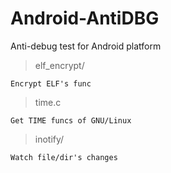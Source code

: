 # Android-AntiDBG
Anti-debug test for Android platform


> elf_encrypt/

	Encrypt ELF's func

> time.c

	Get TIME funcs of GNU/Linux

> inotify/

	Watch file/dir's changes
